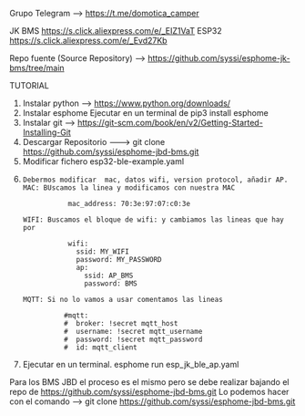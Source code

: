 Grupo Telegram --> https://t.me/domotica_camper

JK BMS https://s.click.aliexpress.com/e/_EIZ1VaT
ESP32 https://s.click.aliexpress.com/e/_Evd27Kb

Repo fuente (Source Repository) --> https://github.com/syssi/esphome-jk-bms/tree/main



TUTORIAL
1. Instalar python --> https://www.python.org/downloads/
2. Instalar esphome Ejecutar en un terminal de pip3 install esphome
3. Instalar git  --> https://git-scm.com/book/en/v2/Getting-Started-Installing-Git 
4. Descargar Repositorio  ---> git clone https://github.com/syssi/esphome-jbd-bms.git
5. Modificar fichero  esp32-ble-example.yaml
6. 
       Debermos modificar  mac, datos wifi, version protocol, añadir AP.
       MAC: BUscamos la linea y modificamos con nuestra MAC
   ```
              mac_address: 70:3e:97:07:c0:3e
   ```
       WIFI: Buscamos el bloque de wifi: y cambiamos las lineas que hay por
   ```
              wifi:
                ssid: MY_WIFI
                password: MY_PASSWORD
                ap:
                  ssid: AP_BMS
                  password: BMS
   ```
       MQTT: Si no lo vamos a usar comentamos las lineas
   ```
             #mqtt:
             #  broker: !secret mqtt_host
             #  username: !secret mqtt_username
             #  password: !secret mqtt_password
             #  id: mqtt_client
      ```       
8. Ejecutar en un terminal.   esphome run esp_jk_ble_ap.yaml



Para los BMS JBD el proceso es el mismo pero se debe realizar bajando el repo de https://github.com/syssi/esphome-jbd-bms.git
Lo podemos hacer con el comando --> git clone https://github.com/syssi/esphome-jbd-bms.git

